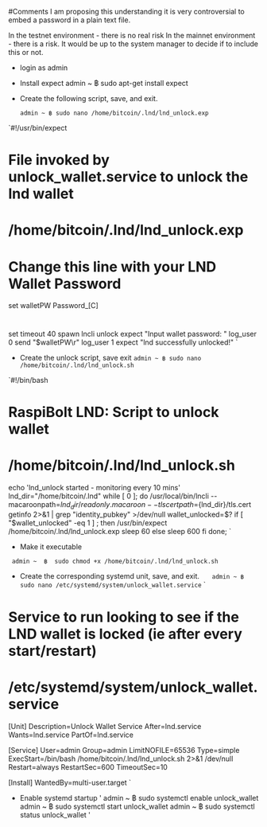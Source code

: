 #Comments
I am proposing this understanding it is very controversial to embed a password in a plain text file.

In the testnet environment - there is no real risk
In the mainnet environment - there is a risk. It would be up to the system manager to decide if to include this or not.


* login as admin

* Install expect
  admin ~ ฿ sudo apt-get install expect

* Create the following script, save, and exit.

  `admin ~ ฿ sudo nano /home/bitcoin/.lnd/lnd_unlock.exp`

`#!/usr/bin/expect
#
# File invoked by unlock_wallet.service to unlock the lnd wallet
# /home/bitcoin/.lnd/lnd_unlock.exp
#
# Change this line with your LND Wallet Password
set walletPW Password_[C]
#
set timeout 40
spawn lncli unlock
expect "Input wallet password: "
log_user 0
send "$walletPW\r"
log_user 1
expect "lnd successfully unlocked!"
`

* Create the unlock script, save exit
  `admin ~ ฿ sudo nano /home/bitcoin/.lnd/lnd_unlock.sh`

`#!/bin/bash
# RaspiBolt LND: Script to unlock wallet
# /home/bitcoin/.lnd/lnd_unlock.sh

echo 'lnd_unlock started - monitoring every 10 mins'
lnd_dir="/home/bitcoin/.lnd"
while [ 0 ];
 do
 /usr/local/bin/lncli --macaroonpath=${lnd_dir}/readonly.macaroon --tlscertpath=${lnd_dir}/tls.cert getinfo 2>&1 | grep "identity_pubkey" >/dev/null
 wallet_unlocked=$?
 if [ "$wallet_unlocked" -eq 1 ] ; then
  /usr/bin/expect /home/bitcoin/.lnd/lnd_unlock.exp
  sleep 60
 else 
  sleep 600
 fi
done;
`


* Make it executable

 ` admin ~  ฿  sudo chmod +x /home/bitcoin/.lnd/lnd_unlock.sh`

* Create the corresponding systemd unit, save, and exit.
`   admin ~ ฿ sudo nano /etc/systemd/system/unlock_wallet.service`
`
# Service to run looking to see if the LND wallet is locked (ie after every start/restart)
# /etc/systemd/system/unlock_wallet.service

[Unit]
Description=Unlock Wallet Service
After=lnd.service
Wants=lnd.service
PartOf=lnd.service


[Service]
User=admin
Group=admin
LimitNOFILE=65536
Type=simple
ExecStart=/bin/bash /home/bitcoin/.lnd/lnd_unlock.sh 2>&1 /dev/null
Restart=always
RestartSec=600
TimeoutSec=10

[Install]
WantedBy=multi-user.target
`

* Enable systemd startup
'
   admin ~ ฿ sudo systemctl enable unlock_wallet
   admin ~ ฿ sudo systemctl start  unlock_wallet
   admin ~ ฿ sudo systemctl status unlock_wallet
'

